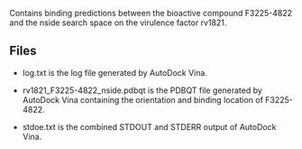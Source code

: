 Contains binding predictions between the bioactive compound F3225-4822 and the nside search space on the virulence factor rv1821.

## Files

- log.txt is the log file generated by AutoDock Vina.

- rv1821_F3225-4822_nside.pdbqt is the PDBQT file generated by AutoDock Vina containing the orientation and binding location of F3225-4822.

- stdoe.txt is the combined STDOUT and STDERR output of AutoDock Vina.


